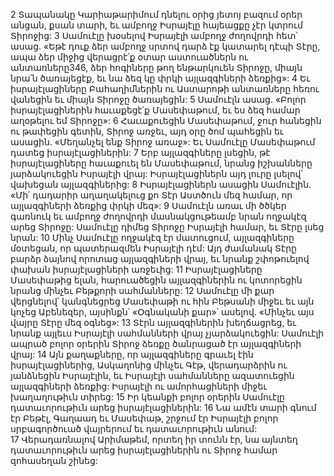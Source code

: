 2 Տապանակը Կարիաթարիմում դնելու օրից յետոյ բազում օրեր անցան, քսան տարի, եւ ամբողջ Իսրայէլը հայեացքը չէր կտրում Տիրոջից:
3 Սամուէլը խօսելով Իսրայէլի ամբողջ ժողովրդի հետ՝ ասաց. «Եթէ դուք ձեր ամբողջ սրտով դարձ էք կատարել դէպի Տէրը, ապա ձեր միջից վերացրէ՛ք օտար աստուածներն ու անտառները346, ձեր հոգիները թող ենթարկուեն Տիրոջը, միայն նրա՛ն ծառայեցէք, եւ նա ձեզ կը փրկի այլազգիների ձեռքից»: 4 Եւ իսրայէլացիները Բահաղիմներին ու Աստարոթի անտառները հեռու վանեցին եւ միայն Տիրոջը ծառայեցին: 5 Սամուէլն ասաց. «Բոլոր իսրայէլացիներին հաւաքեցէ՛ք Մասեփաթում, եւ ես ձեզ համար աղօթելու եմ Տիրոջը»: 6 Հաւաքուեցին Մասեփաթում, ջուր հանեցին ու թափեցին գետին, Տիրոջ առջեւ, այդ օրը ծոմ պահեցին եւ ասացին. «Մեղանչել ենք Տիրոջ առաջ»: Եւ Սամուէլը Մասեփաթում դատեց իսրայէլացիներին:
7 Երբ այլազգիները լսեցին, թէ իսրայէլացիները հաւաքուել են Մասեփաթում, նրանց իշխանները յարձակուեցին Իսրայէլի վրայ: Իսրայէլացիներն այդ լուրը լսելով՝ վախեցան այլազգիներից: 8 Իսրայէլացիներն ասացին Սամուէլին. «Մի՛ դադարիր աղաղակելուց քո Տէր Աստծուն մեզ համար, որ այլազգիների ձեռքից փրկի մեզ»: 9 Սամուէլն առաւ մի ծծկեր գառնուկ եւ ամբողջ ժողովրդի մասնակցութեամբ նրան ողջակէզ արեց Տիրոջը: Սամուէլը դիմեց Տիրոջը Իսրայէլի համար, եւ Տէրը լսեց նրան:
10 Մինչ Սամուէլը ողջակէզ էր մատուցում, այլազգիները մօտեցան, որ պատերազմեն Իսրայէլի դէմ: Այդ ժամանակ Տէրը բարձր ձայնով որոտաց այլազգիների վրայ, եւ նրանք շփոթուելով փախան իսրայէլացիների առջեւից: 11 Իսրայէլացիները Մասեփաթից ելան, հարուածեցին այլազգիներին ու կոտորեցին նրանց մինչեւ Բեթքորի սահմանները: 12 Սամուէլը մի քար վերցնելով՝ կանգնեցրեց Մասեփաթի ու հին Բեթսանի միջեւ եւ այն կոչեց Աբենեզեր, այսինքն՝ «Օգնականի քար»՝ ասելով. «Մինչեւ այս վայրը Տէրը մեզ օգնեց»:
13 Տէրն այլազգիներին խեղճացրեց, եւ նրանք այլեւս Իսրայէլի սահմանների վրայ չյարձակուեցին: Սամուէլի ապրած բոլոր օրերին Տիրոջ ձեռքը ծանրացած էր այլազգիների վրայ: 14 Այն քաղաքները, որ այլազգիները գրաւել էին իսրայէլացիներից, Ասկաղոնից մինչեւ Գէթ, վերադարձրին ու յանձնեցին Իսրայէլին, եւ Իսրայէլի սահմանները ազատուեցին այլազգիների ձեռքից: Իսրայէլի ու ամորհացիների միջեւ խաղաղութիւն տիրեց:
15 Իր կեանքի բոլոր օրերին Սամուէլը դատաւորութիւն արեց իսրայէլացիներին: 16 Նա ամէն տարի գնում էր Բեթէլ, Գաղաադ եւ Մասեփաթ, շրջում էր Իսրայէլի բոլոր սրբագործուած վայրերում եւ դատաւորութիւն անում: 17 Վերադառնալով Արիմաթեմ, որտեղ իր տունն էր, նա այնտեղ դատաւորութիւն արեց իսրայէլացիներին ու Տիրոջ համար զոհասեղան շինեց:
